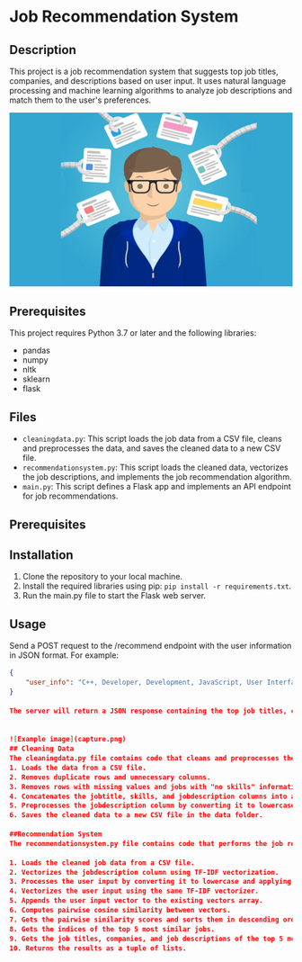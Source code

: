 # Job Recommendation System

## Description
This project is a job recommendation system that suggests top job titles, companies, and descriptions based on user input. It uses natural language processing and machine learning algorithms to analyze job descriptions and match them to the user's preferences.

![Example image](capture2.jpg)
## Prerequisites
This project requires Python 3.7 or later and the following libraries:
- pandas
- numpy
- nltk
- sklearn
- flask

## Files
- `cleaningdata.py`: This script loads the job data from a CSV file, cleans and preprocesses the data, and saves the cleaned data to a new CSV file.
- `recommendationsystem.py`: This script loads the cleaned data, vectorizes the job descriptions, and implements the job recommendation algorithm.
- `main.py`: This script defines a Flask app and implements an API endpoint for job recommendations.

## Prerequisites

## Installation
1. Clone the repository to your local machine.
2. Install the required libraries using pip: `pip install -r requirements.txt`.
3. Run the main.py file to start the Flask web server.

## Usage
Send a POST request to the /recommend endpoint with the user information in JSON format. For example:
```json
{
    "user_info": "C++, Developer, Development, JavaScript, User Interface, HTML"
}

The server will return a JSON response containing the top job titles, companies, and descriptions that match the user's preferences.


![Example image](capture.png)
## Cleaning Data
The cleaningdata.py file contains code that cleans and preprocesses the job data. It performs the following tasks:
1. Loads the data from a CSV file.
2. Removes duplicate rows and unnecessary columns.
3. Removes rows with missing values and jobs with "no skills" information.
4. Concatenates the jobtitle, skills, and jobdescription columns into a new jobdescription column.
5. Preprocesses the jobdescription column by converting it to lowercase and applying stemming.
6. Saves the cleaned data to a new CSV file in the data folder.

##Recommendation System
The recommendationsystem.py file contains code that performs the job recommendation process. It performs the following tasks:

1. Loads the cleaned job data from a CSV file.
2. Vectorizes the jobdescription column using TF-IDF vectorization.
3. Processes the user input by converting it to lowercase and applying stemming.
4. Vectorizes the user input using the same TF-IDF vectorizer.
5. Appends the user input vector to the existing vectors array.
6. Computes pairwise cosine similarity between vectors.
7. Gets the pairwise similarity scores and sorts them in descending order.
8. Gets the indices of the top 5 most similar jobs.
9. Gets the job titles, companies, and job descriptions of the top 5 most similar jobs.
10. Returns the results as a tuple of lists.
